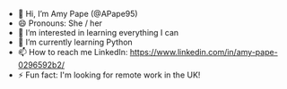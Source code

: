 - 👋 Hi, I’m Amy Pape (@APape95)
- 😄 Pronouns: She / her
- 👀 I’m interested in learning everything I can
- 🌱 I’m currently learning Python
- 📫 How to reach me LinkedIn: https://www.linkedin.com/in/amy-pape-0296592b2/
- ⚡ Fun fact: I'm looking for remote work in the UK!

<!---
APape95/APape95 is a ✨ special ✨ repository because its `README.md` (this file) appears on your GitHub profile.
You can click the Preview link to take a look at your changes.
--->
